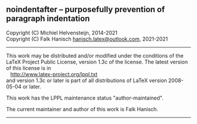 
 noindentafter &ndash; purposefully prevention of paragraph indentation
----------------------------------------------------------------------------

 Copyright (C) Michiel Helvensteijn, 2014-2021<br>
 Copyright (C) Falk Hanisch <hanisch.latex@outlook.com>, 2021-2021

----------------------------------------------------------------------------

 This work may be distributed and/or modified under the conditions of the
 LaTeX Project Public License, version 1.3c of the license. The latest
 version of this license is in<br>
 &nbsp;&nbsp; http://www.latex-project.org/lppl.txt<br>
 and version 1.3c or later is part of all distributions of
 LaTeX version 2008-05-04 or later.
 
 This work has the LPPL maintenance status "author-maintained".
 
 The current maintainer and author of this work is Falk Hanisch.

----------------------------------------------------------------------------
